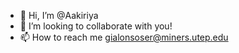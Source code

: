 - 👋 Hi, I’m @Aakiriya
- 🌱 I’m looking to collaborate with you!
- 📫 How to reach me gialonsoser@miners.utep.edu

<!---
gialonso/gialonso is a ✨ special ✨ repository because its `README.md` (this file) appears on your GitHub profile.
--->
